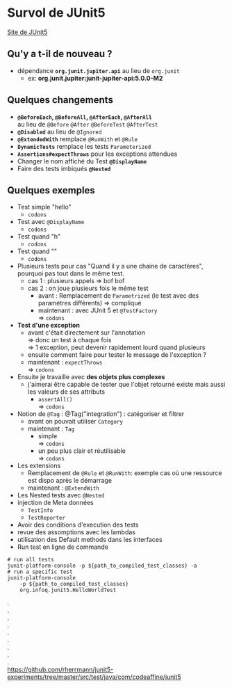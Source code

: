 # Survol de JUnit5

[Site de JUnit5](http://junit.org/junit5)


## Qu'y a t-il de nouveau ?

- dépendance **`org.junit.jupiter.api`** au lieu de `org.junit`
    - ex: **org.junit.jupiter:junit-jupiter-api:5.0.0-M2**


## Quelques changements

- **`@BeforeEach`, `@BeforeAll`, `@AfterEach`, `@AfterAll`**      
   au lieu de `@Before` `@After` `@BeforeTest` `@AfterTest`
- **`@Disabled`** au lieu de `@Ignored`
- **`@ExtendedWith`** remplace `@RunWith` et `@Rule`
- **`DynamicTests`** remplace les tests `Parameterized`
- **`Assertions#expectThrows`** pour les exceptions attendues
- Changer le nom affiché du Test **`@DisplayName`**
- Faire des tests imbiqués **`@Nested`**



## Quelques exemples

- Test simple "hello"
    - `codons`
- Test avec `@DisplayName`
    - `codons`
- Test quand "h"
    - `codons`
- Test quand ""
    - `codons`
- Plusieurs tests pour cas "Quand il y a une chaine de caractères", pourquoi pas tout dans le même test.
    - cas 1 : plusieurs appels => bof bof
    - cas 2 : on joue plusieurs fois le même test
        - avant : Remplacement de `Parametrized` (le test avec des paramètres différents) => compliqué
        - maintenant : avec JUnit 5 et `@TestFactory`    
          => `codons`
- **Test d'une exception**
    - avant c'était directement sur l'annotation     
       => donc un test à chaque fois     
       => 1 exception, peut devenir rapidement lourd quand plusieurs
    - ensuite comment faire pour tester le message de l'exception ?
    - maintenant : `expectThrows`    
      => `codons`
- Ensuite je travaille avec **des objets plus complexes**
    - j'aimerai être capable de tester que l'objet retourné existe mais aussi les valeurs de ses attributs     
        - `assertAll()`    
           => `codons`
- Notion de `@Tag` : @Tag("integration") : catégoriser et filtrer
    - avant on pouvait utiliser `Category`
    - maintenant : `Tag`
        - simple    
          => `codons`
        - un peu plus clair et réutilisable    
          => `codons`
- Les extensions 
    - Remplacement de `@Rule` et `@RunWith`: exemple cas où une ressource est dispo après le démarrage
    - maintenant : `@ExtendWith`
- Les Nested tests avec `@Nested`
- injection de Meta données
    - `TestInfo`
    - `TestReporter`
- Avoir des conditions d'execution des tests
- revue des assomptions avec les lambdas
- utilisation des Default methods dans les interfaces
- Run test en ligne de commande 
```    
# run all tests
junit-platform-console -p ${path_to_compiled_test_classes} -a
# run a specific test
junit-platform-console
    -p ${path_to_compiled_test_classes}
    org.infoq.junit5.HelloWorldTest    
```
.    
.    
.    
.    
.     
.    
.     
.    
.    
https://github.com/rherrmann/junit5-experiments/tree/master/src/test/java/com/codeaffine/junit5



